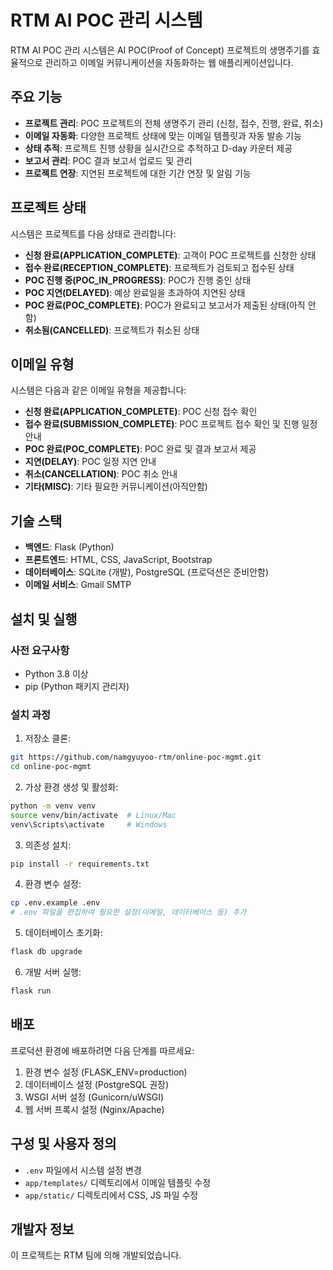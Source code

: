 # RTM AI POC 관리 시스템

RTM AI POC 관리 시스템은 AI POC(Proof of Concept) 프로젝트의 생명주기를 효율적으로 관리하고 이메일 커뮤니케이션을 자동화하는 웹 애플리케이션입니다.

## 주요 기능

- **프로젝트 관리**: POC 프로젝트의 전체 생명주기 관리 (신청, 접수, 진행, 완료, 취소)
- **이메일 자동화**: 다양한 프로젝트 상태에 맞는 이메일 템플릿과 자동 발송 기능
- **상태 추적**: 프로젝트 진행 상황을 실시간으로 추적하고 D-day 카운터 제공
- **보고서 관리**: POC 결과 보고서 업로드 및 관리
- **프로젝트 연장**: 지연된 프로젝트에 대한 기간 연장 및 알림 기능

## 프로젝트 상태

시스템은 프로젝트를 다음 상태로 관리합니다:

- **신청 완료(APPLICATION_COMPLETE)**: 고객이 POC 프로젝트를 신청한 상태
- **접수 완료(RECEPTION_COMPLETE)**: 프로젝트가 검토되고 접수된 상태
- **POC 진행 중(POC_IN_PROGRESS)**: POC가 진행 중인 상태
- **POC 지연(DELAYED)**: 예상 완료일을 초과하여 지연된 상태
- **POC 완료(POC_COMPLETE)**: POC가 완료되고 보고서가 제출된 상태(아직 안함)
- **취소됨(CANCELLED)**: 프로젝트가 취소된 상태

## 이메일 유형

시스템은 다음과 같은 이메일 유형을 제공합니다:

- **신청 완료(APPLICATION_COMPLETE)**: POC 신청 접수 확인
- **접수 완료(SUBMISSION_COMPLETE)**: POC 프로젝트 접수 확인 및 진행 일정 안내
- **POC 완료(POC_COMPLETE)**: POC 완료 및 결과 보고서 제공
- **지연(DELAY)**: POC 일정 지연 안내
- **취소(CANCELLATION)**: POC 취소 안내
- **기타(MISC)**: 기타 필요한 커뮤니케이션(아직안함)

## 기술 스택

- **백엔드**: Flask (Python)
- **프론트엔드**: HTML, CSS, JavaScript, Bootstrap
- **데이터베이스**: SQLite (개발), PostgreSQL (프로덕션은 준비안함)
- **이메일 서비스**: Gmail SMTP

## 설치 및 실행

### 사전 요구사항

- Python 3.8 이상
- pip (Python 패키지 관리자)

### 설치 과정

1. 저장소 클론:
```bash
git https://github.com/namgyuyoo-rtm/online-poc-mgmt.git
cd online-poc-mgmt
```

2. 가상 환경 생성 및 활성화:
```bash
python -m venv venv
source venv/bin/activate  # Linux/Mac
venv\Scripts\activate     # Windows
```

3. 의존성 설치:
```bash
pip install -r requirements.txt
```

4. 환경 변수 설정:
```bash
cp .env.example .env
# .env 파일을 편집하여 필요한 설정(이메일, 데이터베이스 등) 추가
```

5. 데이터베이스 초기화:
```bash
flask db upgrade
```

6. 개발 서버 실행:
```bash
flask run
```

## 배포

프로덕션 환경에 배포하려면 다음 단계를 따르세요:

1. 환경 변수 설정 (FLASK_ENV=production)
2. 데이터베이스 설정 (PostgreSQL 권장)
3. WSGI 서버 설정 (Gunicorn/uWSGI)
4. 웹 서버 프록시 설정 (Nginx/Apache)

## 구성 및 사용자 정의

- `.env` 파일에서 시스템 설정 변경
- `app/templates/` 디렉토리에서 이메일 템플릿 수정
- `app/static/` 디렉토리에서 CSS, JS 파일 수정

## 개발자 정보

이 프로젝트는 RTM 팀에 의해 개발되었습니다. 